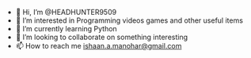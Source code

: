 - 👋 Hi, I’m @HEADHUNTER9509
- 👀 I’m interested in Programming videos games and other useful items
- 🌱 I’m currently learning Python
- 💞️ I’m looking to collaborate on something interesting
- 📫 How to reach me ishaan.a.manohar@gmail.com

<!---
HEADHUNTER9509/HEADHUNTER9509 is a ✨ special ✨ repository because its `README.md` (this file) appears on your GitHub profile.
You can click the Preview link to take a look at your changes.
--->
